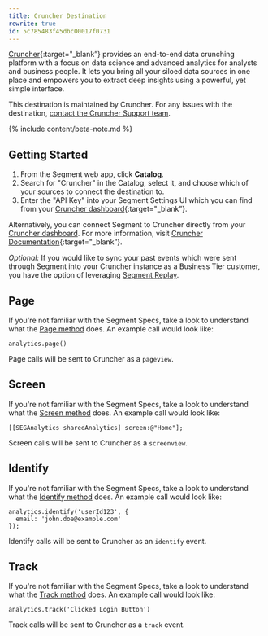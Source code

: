 ```yaml
---
title: Cruncher Destination
rewrite: true
id: 5c785483f45dbc00017f0731
---
```

[Cruncher](https://cruncherlabs.com/?utm_source=segmentio&utm_medium=docs&utm_campaign=partners){:target="_blank”} provides an end-to-end data crunching platform with a focus on data science and advanced analytics for analysts and business people. It lets you bring all your siloed data sources in one place and empowers you to extract deep insights using a powerful, yet simple interface.

This destination is maintained by Cruncher. For any issues with the destination, [contact the Cruncher Support team](mailto:support@cruncherlabs.com).

{% include content/beta-note.md %}


## Getting Started



1. From the Segment web app, click **Catalog**.
2. Search for "Cruncher" in the Catalog, select it, and choose which of your sources to connect the destination to.
3. Enter the "API Key" into your Segment Settings UI which you can find from your [Cruncher dashboard](https://tower.cruncherlabs.com/connectors){:target="_blank”}.

Alternatively, you can connect Segment to Cruncher directly from your [Cruncher dashboard](https://tower.cruncherlabs.com/connectors). For more information, visit [Cruncher Documentation](https://docs.cruncherlabs.com/connectors/saas/segment){:target="_blank”}.

_Optional:_ If you would like to sync your past events which were sent through Segment into your Cruncher instance as a Business Tier customer, you have the option of leveraging [Segment Replay](/docs/connections/data-export-options/#business-plan-customers).

## Page

If you're not familiar with the Segment Specs, take a look to understand what the [Page method](/docs/connections/spec/page/) does. An example call would look like:

```
analytics.page()
```

Page calls will be sent to Cruncher as a `pageview`.


## Screen

If you're not familiar with the Segment Specs, take a look to understand what the [Screen method](/docs/connections/spec/page/) does. An example call would look like:

```
[[SEGAnalytics sharedAnalytics] screen:@"Home"];
```

Screen calls will be sent to Cruncher as a `screenview`.


## Identify

If you're not familiar with the Segment Specs, take a look to understand what the [Identify method](/docs/connections/spec/identify/) does. An example call would look like:

```
analytics.identify('userId123', {
  email: 'john.doe@example.com'
});
```

Identify calls will be sent to Cruncher as an `identify` event.


## Track

If you're not familiar with the Segment Specs, take a look to understand what the [Track method](/docs/connections/spec/track/) does. An example call would look like:

```
analytics.track('Clicked Login Button')
```

Track calls will be sent to Cruncher as a `track` event.
